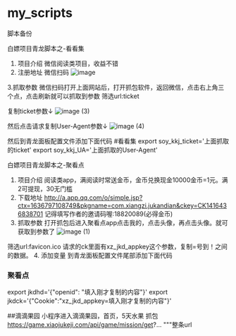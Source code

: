 # my_scripts
脚本备份

白嫖项目青龙脚本之-看看集
1. 项目介绍
微信阅读类项目，收益不错
2. 注册地址
微信扫码
![image](https://user-images.githubusercontent.com/21361701/143727534-752678cb-ac23-4a2e-a9e8-8e04e52739b1.jpg)

3.抓取参数
微信扫码打开上面网站后，打开抓包软件，返回微信，点击右上角三个点，点击刷新就可以抓取到参数
筛选url:ticket

复制ticket参数↓
![image (3)](https://user-images.githubusercontent.com/21361701/143727635-e341fafc-0131-4993-b529-a816a2cf41b9.jpg)

然后点击请求复制User-Agent参数↓
![image (4)](https://user-images.githubusercontent.com/21361701/143727642-51db85d6-9c81-430d-ba06-a164b277d2c1.jpg)

然后到青龙面板配置文件添加下面代码
#看看集 
export soy_kkj_ticket='上面抓取的ticket' 
export soy_kkj_UA='上面抓取的User-Agent'




白嫖项目青龙脚本之-聚看点
1. 项目介绍
阅读类app，满阅读时常送金币，金币兑换现金10000金币=1元。满2可提现，30无门槛
2. 下载地址
http://a.app.qq.com/o/simple.jsp?ctx=1636797108749&pkgname=com.xiangzi.jukandian&ckey=CK1416436838701
记得填写作者的邀请码喔:18820089(必得金币)
3. 抓取参数
打开抓包后进入聚看点app点击我的，点击头像，再点击头像。就可获取到参数了
![image (1)](https://user-images.githubusercontent.com/21361701/143727586-9632d613-235e-41a1-8ba6-82fc3a757541.jpg)

筛选url:favicon.ico
请求的ck里面有xz_jkd_appkey这个参数，复制=号到！之间的数据。
4. 添加变量
到青龙面板配置文件尾部添加下面代码
### 聚看点
export jkdhd='{"openid": "填入刚才复制的内容"}' 
export jkdck='{"Cookie":"xz_jkd_appkey=填入刚才复制的内容"}'



##滴滴果园
小程序进入滴滴果园，首页，5天水果
抓包
https://game.xiaojukeji.com/api/game/mission/get?... """整条url
